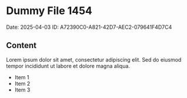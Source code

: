 # Dummy File 1454

Date: 2025-04-03
ID: A72390C0-A821-42D7-AEC2-079641F4D7C4

## Content

Lorem ipsum dolor sit amet, consectetur adipiscing elit.
Sed do eiusmod tempor incididunt ut labore et dolore magna aliqua.

* Item 1
* Item 2
* Item 3

